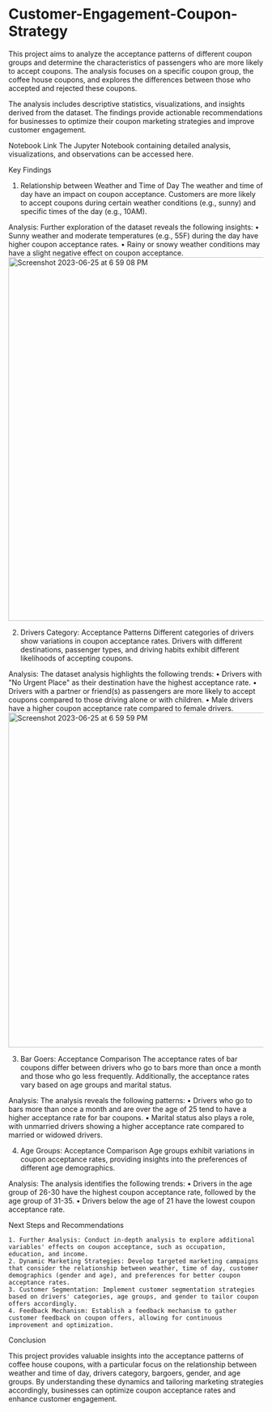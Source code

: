 # Customer-Engagement-Coupon-Strategy

This project aims to analyze the acceptance patterns of different coupon groups and determine the characteristics of passengers who are more likely to accept coupons. The analysis focuses on a specific coupon group, the coffee house coupons, and explores the differences between those who accepted and rejected these coupons.

The analysis includes descriptive statistics, visualizations, and insights derived from the dataset. The findings provide actionable recommendations for businesses to optimize their coupon marketing strategies and improve customer engagement.

Notebook Link
The Jupyter Notebook containing detailed analysis, visualizations, and observations can be accessed here.

Key Findings

1. Relationship between Weather and Time of Day
The weather and time of day have an impact on coupon acceptance. Customers are more likely to accept coupons during certain weather conditions (e.g., sunny) and specific times of the day (e.g., 10AM).

Analysis: Further exploration of the dataset reveals the following insights:
	• Sunny weather and moderate temperatures (e.g., 55F) during the day have higher coupon acceptance rates.
	• Rainy or snowy weather conditions may have a slight negative effect on coupon acceptance.
	<img width="718" alt="Screenshot 2023-06-25 at 6 59 08 PM" src="https://github.com/hdawit/Customer-Engagement-Coupon-Strategy/assets/43795941/c75cb8d8-eaa6-40a5-bbb4-a78c43768e1f">

2. Drivers Category: Acceptance Patterns
Different categories of drivers show variations in coupon acceptance rates. Drivers with different destinations, passenger types, and driving habits exhibit different likelihoods of accepting coupons.

Analysis: The dataset analysis highlights the following trends:
	• Drivers with "No Urgent Place" as their destination have the highest acceptance rate.
	• Drivers with a partner or friend(s) as passengers are more likely to accept coupons compared to those driving alone or with children.
	• Male drivers have a higher coupon acceptance rate compared to female drivers.
<img width="661" alt="Screenshot 2023-06-25 at 6 59 59 PM" src="https://github.com/hdawit/Customer-Engagement-Coupon-Strategy/assets/43795941/17654ef1-a0a6-4cf3-a607-8f6486eac982">

3. Bar Goers: Acceptance Comparison
The acceptance rates of bar coupons differ between drivers who go to bars more than once a month and those who go less frequently. Additionally, the acceptance rates vary based on age groups and marital status.

Analysis: The analysis reveals the following patterns:
	• Drivers who go to bars more than once a month and are over the age of 25 tend to have a higher acceptance rate for bar coupons.
	• Marital status also plays a role, with unmarried drivers showing a higher acceptance rate compared to married or widowed drivers.

4. Age Groups: Acceptance Comparison
Age groups exhibit variations in coupon acceptance rates, providing insights into the preferences of different age demographics.

Analysis: The analysis identifies the following trends:
	• Drivers in the age group of 26-30 have the highest coupon acceptance rate, followed by the age group of 31-35.
	• Drivers below the age of 21 have the lowest coupon acceptance rate.

Next Steps and Recommendations

	1. Further Analysis: Conduct in-depth analysis to explore additional variables' effects on coupon acceptance, such as occupation, education, and income.
	2. Dynamic Marketing Strategies: Develop targeted marketing campaigns that consider the relationship between weather, time of day, customer demographics (gender and age), and preferences for better coupon acceptance rates.
	3. Customer Segmentation: Implement customer segmentation strategies based on drivers' categories, age groups, and gender to tailor coupon offers accordingly.
	4. Feedback Mechanism: Establish a feedback mechanism to gather customer feedback on coupon offers, allowing for continuous improvement and optimization.

Conclusion

This project provides valuable insights into the acceptance patterns of coffee house coupons, with a particular focus on the relationship between weather and time of day, drivers category, bargoers, gender, and age groups. By understanding these dynamics and tailoring marketing strategies accordingly, businesses can optimize coupon acceptance rates and enhance customer engagement.

